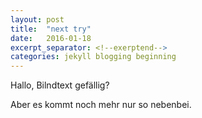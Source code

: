 ```yaml
---
layout: post
title:  "next try"
date:   2016-01-18
excerpt_separator: <!--exerptend-->
categories: jekyll blogging beginning
---
```


Hallo, Bilndtext gefällig?
<!--exerptend-->
Aber es kommt noch mehr nur so nebenbei.
